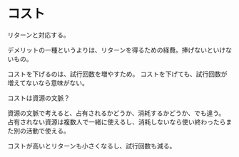 # コスト

リターンと対応する。

デメリットの一種というよりは、リターンを得るための経費。捧げないといけないもの。

コストを下げるのは、試行回数を増やすため。
コストを下げても、試行回数が増えてないなら意味がない。

コストは資源の文脈？

資源の文脈で考えると、占有されるかどうか、消耗するかどうか、でも違う。
占有されない資源は複数人で一緒に使えるし、消耗しないなら使い終わったらまた別の活動で使える。

コストが高いとリターンも小さくなるし、試行回数も減る。
